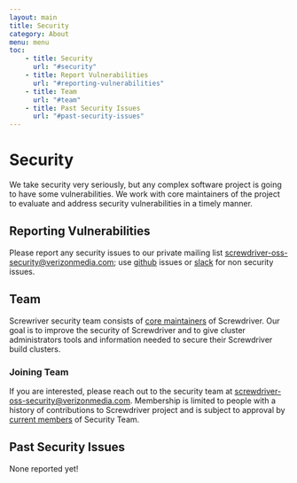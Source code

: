 ```yaml
---
layout: main
title: Security
category: About
menu: menu
toc:
    - title: Security
      url: "#security"
    - title: Report Vulnerabilities
      url: "#reporting-vulnerabilities"
    - title: Team
      url: "#team"
    - title: Past Security Issues
      url: "#past-security-issues"
---
```

# Security

We take security very seriously, but any complex software project is going to have some vulnerabilities. We work with core maintainers of the project to evaluate and address security vulnerabilities in a timely manner. 


## Reporting Vulnerabilities

Please report any security issues to our private mailing list <screwdriver-oss-security@verizonmedia.com>; use [github](./support#github) issues or [slack](./support#slack) for non security issues.


## Team

Screwriver security team consists of [core maintainers](https://github.com/orgs/screwdriver-cd/teams/security) of Screwdriver. Our goal is to improve the security of Screwdriver and to give cluster administrators tools and information needed to secure their Screwdriver build clusters.

### Joining Team

If you are interested, please reach out to the security team at <screwdriver-oss-security@verizonmedia.com>. Membership is limited to people with a history of contributions to Screwdriver project and is subject to approval by [current members](https://github.com/orgs/screwdriver-cd/teams/security) of Security Team.

## Past Security Issues

None reported yet!

